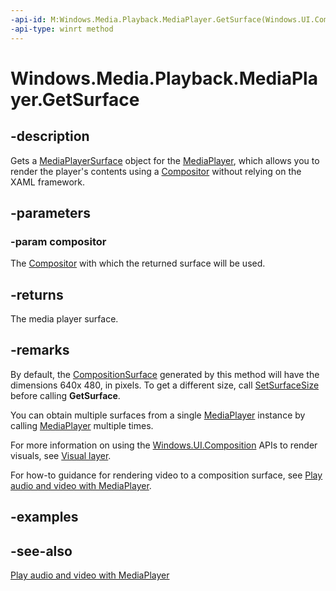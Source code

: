 ```yaml
---
-api-id: M:Windows.Media.Playback.MediaPlayer.GetSurface(Windows.UI.Composition.Compositor)
-api-type: winrt method
---
```


<!-- Method syntax
public Windows.Media.Playback.MediaPlayerSurface GetSurface(Windows.UI.Composition.Compositor compositor)
-->

# Windows.Media.Playback.MediaPlayer.GetSurface

## -description
Gets a [MediaPlayerSurface](mediaplayersurface.md) object for the [MediaPlayer](mediaplayer.md), which allows you to render the player's contents using a [Compositor](mediaplayersurface_compositor.md) without relying on the XAML framework.

## -parameters
### -param compositor
The [Compositor](../windows.ui.composition/compositor.md) with which the returned surface will be used.

## -returns
The media player surface.

## -remarks
By default, the [CompositionSurface](../windows.ui.composition/icompositionsurface.md) generated by this method will have the dimensions 640x 480, in pixels. To get a different size, call [SetSurfaceSize](mediaplayer_setsurfacesize_1529588590.md) before calling **GetSurface**.

You can obtain multiple surfaces from a single [MediaPlayer](mediaplayer.md) instance by calling [MediaPlayer](mediaplayer.md) multiple times.

For more information on using the [Windows.UI.Composition](../windows.ui.composition/windows_ui_composition.md) APIs to render visuals, see [Visual layer](https://msdn.microsoft.com/windows/uwp/graphics/visual-layer).

For how-to guidance for rendering video to a composition surface, see [Play audio and video with MediaPlayer](https://msdn.microsoft.com/windows/uwp/audio-video-camera/play-audio-and-video-with-mediaplayer#use-mediaplayersurface-to-render-video-to-a-windowsuicomposition-surface).

## -examples

## -see-also
[Play audio and video with MediaPlayer](https://msdn.microsoft.com/windows/uwp/audio-video-camera/play-audio-and-video-with-mediaplayer#use-mediaplayersurface-to-render-video-to-a-windowsuicomposition-surface)